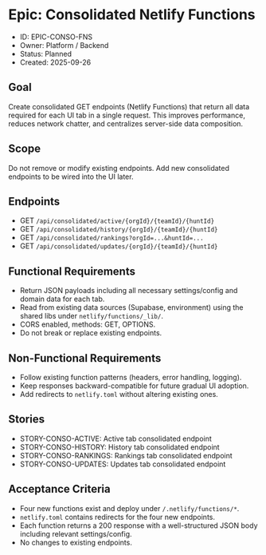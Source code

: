 # Epic: Consolidated Netlify Functions

- ID: EPIC-CONSO-FNS
- Owner: Platform / Backend
- Status: Planned
- Created: 2025-09-26

## Goal
Create consolidated GET endpoints (Netlify Functions) that return all data required for each UI tab in a single request. This improves performance, reduces network chatter, and centralizes server-side data composition.

## Scope
Do not remove or modify existing endpoints. Add new consolidated endpoints to be wired into the UI later.

## Endpoints
- GET `/api/consolidated/active/{orgId}/{teamId}/{huntId}`
- GET `/api/consolidated/history/{orgId}/{teamId}/{huntId}`
- GET `/api/consolidated/rankings?orgId=...&huntId=...`
- GET `/api/consolidated/updates/{orgId}/{teamId}/{huntId}`

## Functional Requirements
- Return JSON payloads including all necessary settings/config and domain data for each tab.
- Read from existing data sources (Supabase, environment) using the shared libs under `netlify/functions/_lib/`.
- CORS enabled, methods: GET, OPTIONS.
- Do not break or replace existing endpoints.

## Non-Functional Requirements
- Follow existing function patterns (headers, error handling, logging).
- Keep responses backward-compatible for future gradual UI adoption.
- Add redirects to `netlify.toml` without altering existing ones.

## Stories
- STORY-CONSO-ACTIVE: Active tab consolidated endpoint
- STORY-CONSO-HISTORY: History tab consolidated endpoint
- STORY-CONSO-RANKINGS: Rankings tab consolidated endpoint
- STORY-CONSO-UPDATES: Updates tab consolidated endpoint

## Acceptance Criteria
- Four new functions exist and deploy under `/.netlify/functions/*`.
- `netlify.toml` contains redirects for the four new endpoints.
- Each function returns a 200 response with a well-structured JSON body including relevant settings/config.
- No changes to existing endpoints.
